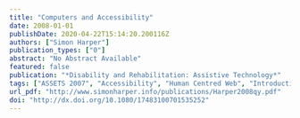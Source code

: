 ```yaml
---
title: "Computers and Accessibility"
date: 2008-01-01
publishDate: 2020-04-22T15:14:20.200116Z
authors: ["Simon Harper"]
publication_types: ["0"]
abstract: "No Abstract Available"
featured: false
publication: "*Disability and Rehabilitation: Assistive Technology*"
tags: ["ASSETS 2007", "Accessibility", "Human Centred Web", "Introduction", "Web Accessibility"]
url_pdf: "http://www.simonharper.info/publications/Harper2008qy.pdf"
doi: "http://dx.doi.org/10.1080/17483100701535252"
---
```


